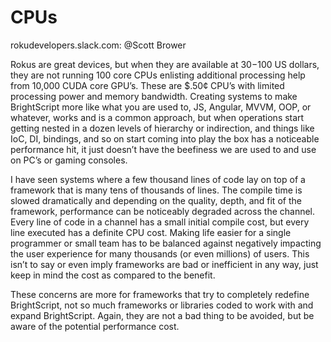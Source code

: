 # CPUs
rokudevelopers.slack.com: @Scott Brower

Rokus are great devices, but when they are available at $30-$100 US dollars, they are not running 100 core CPUs enlisting additional processing help from 10,000 CUDA core GPU’s.  These are $.50¢ CPU’s with limited processing power and memory bandwidth.  Creating systems to make BrightScript more like what you are used to, JS, Angular, MVVM, OOP, or whatever, works and is a common approach, but when operations start getting nested in a dozen levels of hierarchy or indirection, and things like IoC, DI, bindings, and so on start coming into play the box has a noticeable performance hit, it just doesn’t have the beefiness we are used to and use on PC’s or gaming consoles.  

I have seen systems where a few thousand lines of code lay on top of a framework that is many tens of thousands of lines.  The compile time is slowed dramatically and depending on the quality, depth, and fit of the framework, performance can be noticeably degraded across the channel.  Every line of code in a channel has a small initial compile cost, but every line executed has a definite CPU cost.  Making life easier for a single programmer or small team has to be balanced against negatively impacting the user experience for many thousands (or even millions) of users.  This isn’t to say or even imply frameworks are bad or inefficient in any way, just keep in mind the cost as compared to the benefit.  

These concerns are more for frameworks that try to completely redefine BrightScript, not so much frameworks or libraries coded to work with and expand BrightScript.  Again, they are not a bad thing to be avoided, but be aware of the potential performance cost.
